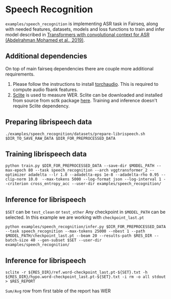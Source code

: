 # Speech Recognition
`examples/speech_recognition` is implementing ASR task in Fairseq, along with needed features, datasets, models and loss functions to train and infer model described in [Transformers with convolutional context for ASR (Abdelrahman Mohamed et al., 2019)](https://arxiv.org/abs/1904.11660).


## Additional dependencies
On top of main fairseq dependencies there are couple more additional requirements.

1) Please follow the instructions to install [torchaudio](https://github.com/pytorch/audio). This is required to compute audio fbank features.
2) [Sclite](http://www1.icsi.berkeley.edu/Speech/docs/sctk-1.2/sclite.htm#sclite_name_0) is used to measure WER. Sclite can be downloaded and installed from source from sctk package [here](http://www.openslr.org/4/). Training and inference doesn't require Sclite dependency.

## Preparing librispeech data
```
./examples/speech_recognition/datasets/prepare-librispeech.sh $DIR_TO_SAVE_RAW_DATA $DIR_FOR_PREPROCESSED_DATA
```

## Training librispeech data
```
python train.py $DIR_FOR_PREPROCESSED_DATA --save-dir $MODEL_PATH --max-epoch 80 --task speech_recognition --arch vggtransformer_2 --optimizer adadelta --lr 1.0 --adadelta-eps 1e-8 --adadelta-rho 0.95 --clip-norm 10.0  --max-tokens 5000 --log-format json --log-interval 1 --criterion cross_entropy_acc --user-dir examples/speech_recognition/
```

## Inference for librispeech
`$SET` can be `test_clean` or `test_other`
Any checkpoint in `$MODEL_PATH` can be selected. In this example we are working with `checkpoint_last.pt`
```
python examples/speech_recognition/infer.py $DIR_FOR_PREPROCESSED_DATA --task speech_recognition --max-tokens 25000 --nbest 1 --path $MODEL_PATH/checkpoint_last.pt --beam 20 --results-path $RES_DIR --batch-size 40 --gen-subset $SET --user-dir examples/speech_recognition/
```

## Inference for librispeech
```
sclite -r ${RES_DIR}/ref.word-checkpoint_last.pt-${SET}.txt -h ${RES_DIR}/hypo.word-checkpoint_last.pt-${SET}.txt -i rm -o all stdout > $RES_REPORT
```
`Sum/Avg` row from first table of the report has WER
